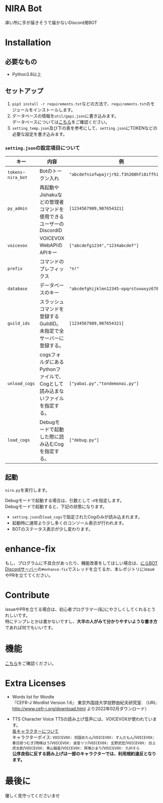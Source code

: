 # NIRA Bot
痒い所に手が届きそうで届かないDiscord用BOT

# Installation
## 必要なもの
- Python3.8以上

## セットアップ
1. `pip3 install -r requirements.txt`などの方法で、`requirements.txt`のモジュールをインストールします。
2. データベースの情報を`util/gapi.json`に書き込みます。  
データベースについては[こちら](https://nattyan-tv.github.io/nira-note/bot/notes/database)をご確認ください。
3. `setting_temp.json`及び下の表を参考にして、`setting.json`にTOKENなどの必要な設定を書き込みます。

### `setting.json`の設定項目について
キー|内容|例|変数型
---|---|---|---
`tokens`-`nira_bot`|Botのトークン入れ|`"abcdefniofwpajrjr92.f3h208hfi0iffhifhihi"`|str
`py_admin`|再起動やJishakuなどの管理者コマンドを使用できるユーザーのDiscordID|`[1234567989,987654321]`|list(int)
`voicevox`|VOICEVOX WebAPIのAPIキー|`["abcdefg1234","1234abcdef"]`|list(str)
`prefix`|コマンドのプレフィックス|`"n!"`|str
`database`|データベースのキー|`"abcdefghijklmn12345-opqrstuvwxyz67890"`|str
`guild_ids`|スラッシュコマンドを登録するGuildID。未指定で全サーバーに登録する。|`[1234567989,987654321]`|list(int)
`unload_cogs`|cogsフォルダにあるPythonファイルで、Cogとして読み込まないファイルを指定する。|`["yabai.py","tondemonai.py"]`|list(str)
`load_cogs`|Debugモードで起動した際に読み込むCogを指定する。|`["debug.py"]`|list(str)


## 起動
`nira.py`を実行します。  

Debugモードで起動する場合は、引数として`-d`を指定します。  
Debugモードで起動すると、下記の状態になります。  
- `setting.json`の`load_cogs`で指定されたCogのみが読み込まれます。  
- 起動時に通常より少し多くのコンソール表示が行われます。  
- BOTのステータス表示が少し変わります。

# enhance-fix
もし、プログラムに不具合があったり、機能改善をしてほしい場合は、[にらBOT Discordサーバー](https://discord.gg/awfFpCYTcP)の`#enhance-fix`でスレッドを立てるか、本レポジトリにissueやPRを立ててください。  

# Contribute
issueやPRを立てる場合は、初心者プログラマー(私)にやさしくしてくれるとうれしいです。  
特にテンプレとかは書かないですし、**大半の人がみて分かりやすいような書き方**であれば何でもいいです。

# 機能
[こちら](https://nira.f5.si/help.html)をご確認ください。

# Extra Licenses
- Words list for Wordle  
『CEFR-J Wordlist Version 1.6』 東京外国語大学投野由紀夫研究室. （URL: http://www.cefr-j.org/download.html より2022年02月ダウンロード）

- TTS Character Voice
TTSの読み上げ音声には、VOICEVOXが使われています。  
[各キャラクターについて](https://voicevox.hiroshiba.jp/)  
キャラクターボイス: `VOICEVOX: 四国めたん`/`VOICEVOX: ずんだもん`/`VOICEVOX: 春日部つむぎ`/`雨晴はう`/`VOICEVOX: 波音リツ`/`VOICEVOX: 玄野武宏`/`VOICEVOX: 白上虎太郎`/`VOICEVOX: 青山龍星`/`VOICEVOX: 冥鳴ひまり`/`VOICEVOX: 九州そら`  
**公序良俗に反する読み上げは一部のキャラクターでは、利用規約違反となります。**


# 最後に
優しく見守ってくださいませ
